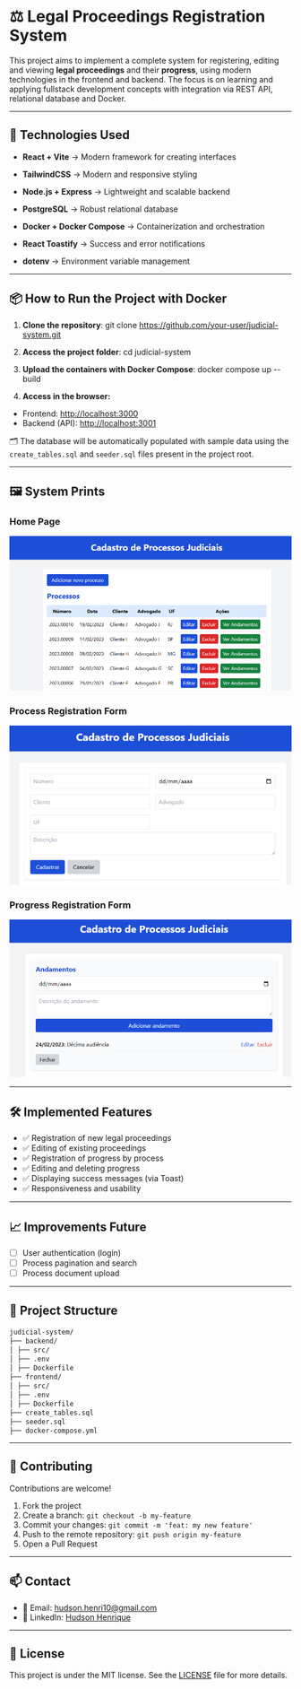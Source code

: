 # ⚖️ Legal Proceedings Registration System

This project aims to implement a complete system for registering, editing and viewing **legal proceedings** and their **progress**, using modern technologies in the frontend and backend. The focus is on learning and applying fullstack development concepts with integration via REST API, relational database and Docker.

---

## 🚀 Technologies Used

- **React + Vite** → Modern framework for creating interfaces

- **TailwindCSS** → Modern and responsive styling

- **Node.js + Express** → Lightweight and scalable backend

- **PostgreSQL** → Robust relational database

- **Docker + Docker Compose** → Containerization and orchestration

- **React Toastify** → Success and error notifications

- **dotenv** → Environment variable management

---
## 📦 How to Run the Project with Docker

1. **Clone the repository**:
git clone https://github.com/your-user/judicial-system.git

2. **Access the project folder**:
cd judicial-system

3. **Upload the containers with Docker Compose**:
docker compose up --build

4. **Access in the browser:**

- Frontend: [http://localhost:3000](http://localhost:3000)
- Backend (API): [http://localhost:3001](http://localhost:3001)

🗂️ The database will be automatically populated with sample data using the `create_tables.sql` and `seeder.sql` files present in the project root.

---

## 🖼️ System Prints

### Home Page
![Home Page](images/pagina-incial.PNG)

### Process Registration Form
![Process Registration Form](images/formulario-cadastro.PNG)

### Progress Registration Form
![Progress Registration Form](images/formulario-andamentos.PNG)

---

## 🛠️ Implemented Features

- ✅ Registration of new legal proceedings
- ✅ Editing of existing proceedings
- ✅ Registration of progress by process
- ✅ Editing and deleting progress
- ✅ Displaying success messages (via Toast)
- ✅ Responsiveness and usability

---

## 📈 Improvements Future

- [ ] User authentication (login)
- [ ] Process pagination and search
- [ ] Process document upload

---

## 📁 Project Structure

```
judicial-system/
├── backend/
│ ├── src/
│ ├── .env
│ ├── Dockerfile
├── frontend/
│ ├── src/
│ ├── .env
│ ├── Dockerfile
├── create_tables.sql
├── seeder.sql
├── docker-compose.yml
```
---

## 🤝 Contributing

Contributions are welcome!
1. Fork the project
2. Create a branch: `git checkout -b my-feature`
3. Commit your changes: `git commit -m 'feat: my new feature'`
4. Push to the remote repository: `git push origin my-feature`
5. Open a Pull Request

---

## 📫 Contact

- 📧 Email: [hudson.henri10@gmail.com](mailto:hudson.henri10@gmail.com)
- 💼 LinkedIn: [Hudson Henrique](https://www.linkedin.com/in/hudsonhenri)

---

## 📄 License

This project is under the MIT license. See the [LICENSE](LICENSE) file for more details.
